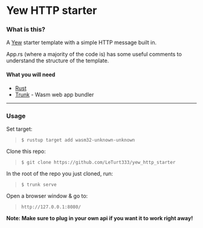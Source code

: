 # Yew HTTP starter

### What is this?

A [Yew](https://github.com/yewstack) starter template with a simple HTTP message built in.

App.rs (where a majority of the code is) has some useful comments to understand the structure of the template.

#### What you will need

 - [Rust](https://doc.rust-lang.org/book/ch01-01-installation.html)
 - [Trunk](https://crates.io/crates/trunk) - Wasm web app bundler 

---

### Usage

Set target:
> `$ rustup target add wasm32-unknown-unknown`

Clone this repo: 
> `$ git clone https://github.com/LeTurt333/yew_http_starter`

In the root of the repo you just cloned, run:
> `$ trunk serve`

Open a browser window & go to:
> `http://127.0.0.1:8080/`

**Note: Make sure to plug in your own api if you want it to work right away!**
